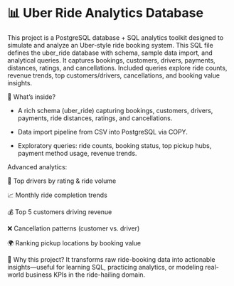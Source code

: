 # 📊 Uber Ride Analytics Database

This project is a PostgreSQL database + SQL analytics toolkit designed to simulate and analyze an Uber-style ride booking system.
This SQL file defines the uber_ride database with schema, sample data import, and analytical queries. It captures bookings, customers, drivers, payments, distances, ratings, and cancellations. Included queries explore ride counts, revenue trends, top customers/drivers, cancellations, and booking value insights.

🔹 What’s inside?

- A rich schema (uber_ride) capturing bookings, customers, drivers, payments, ride distances, ratings, and cancellations.

- Data import pipeline from CSV into PostgreSQL via COPY.

- Exploratory queries: ride counts, booking status, top pickup hubs, payment method usage, revenue trends.

Advanced analytics:

🚕 Top drivers by rating & ride volume

📈 Monthly ride completion trends

💰 Top 5 customers driving revenue

❌ Cancellation patterns (customer vs. driver)

🌍 Ranking pickup locations by booking value

🔹 Why this project?
It transforms raw ride-booking data into actionable insights—useful for learning SQL, practicing analytics, or modeling real-world business KPIs in the ride-hailing domain.
